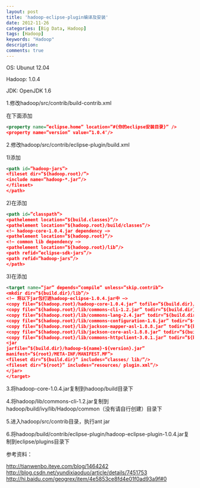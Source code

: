 ```yaml
---
layout: post
title: 'hadoop-eclipse-plugin编译及安装'
date: 2012-11-26
categories: [Big Data, Hadoop]
tags: [Hadoop]
keywords: "Hadoop"
description: 
comments: true
---
```

OS: Ubunut 12.04

Hadoop: 1.0.4

JDK: OpenJDK 1.6

1.修改hadoop/src/contrib/build-contrib.xml     

在<project name=”hadoopbuildcontrib” xmlns:ivy=”antlib:org.apache.ivy.ant”>下面添加

``` xml
<property name=”eclipse.home” location=”#{你的eclipse安装目录}” /> 
<property name=”version” value=”1.0.4″/>
```

2.修改hadoop/src/contrib/eclipse-plugin/build.xml

1)添加

``` xml
<path id=”hadoop-jars”>
<fileset dir=”${hadoop.root}/”>
<include name=”hadoop-*.jar”/>
</fileset> 
</path>
```

2)在<path id=”classpath”>添加

``` xml
<path id=”classpath”>
<pathelement location=”${build.classes}”/>
<pathelement location=”${hadoop.root}/build/classes”/>
<!– hadoop-core-1.0.4.jar dependency –> 
<pathelement location=”${hadoop.root}”/> 
<!– common lib dependency –> 
<pathelement location=”${hadoop.root}/lib”/>
<path refid=”eclipse-sdk-jars”/>
<path refid=”hadoop-jars”/>
</path>
```

3)在<target name=”jar” depends=”compile” unless=”skip.contrib”>添加

``` xml
<target name=”jar” depends=”compile” unless=”skip.contrib”>
<mkdir dir=”${build.dir}/lib”/>
<!– 将以下jar包打进hadoop-eclipse-1.0.4.jar中 –> 
<copy file=”${hadoop.root}/hadoop-core-1.0.4.jar” tofile=”${build.dir}/lib/hadoop-core.jar” verbose=”true”/> 
<copy file=”${hadoop.root}/lib/commons-cli-1.2.jar” todir=”${build.dir}/lib” verbose=”true”/> 
<copy file=”${hadoop.root}/lib/commons-lang-2.4.jar” todir=”${build.dir}/lib” verbose=”true”/> 
<copy file=”${hadoop.root}/lib/commons-configuration-1.6.jar” todir=”${build.dir}/lib” verbose=”true”/> 
<copy file=”${hadoop.root}/lib/jackson-mapper-asl-1.8.8.jar” todir=”${build.dir}/lib” verbose=”true”/> 
<copy file=”${hadoop.root}/lib/jackson-core-asl-1.8.8.jar” todir=”${build.dir}/lib” verbose=”true”/> 
<copy file=”${hadoop.root}/lib/commons-httpclient-3.0.1.jar” todir=”${build.dir}/lib” verbose=”true”/> 
<jar
jarfile=”${build.dir}/hadoop-${name}-${version}.jar”
manifest=”${root}/META-INF/MANIFEST.MF”>
<fileset dir=”${build.dir}” includes=”classes/ lib/”/>
<fileset dir=”${root}” includes=”resources/ plugin.xml”/>
</jar>
</target>
```

3.将hadoop-core-1.0.4.jar复制到hadoop/build目录下

4.将hadoop/lib/commons-cli-1.2.jar复制到hadoop/build/ivy/lib/Hadoop/common（没有请自行创建）目录下

5.进入hadoop/src/contrib目录，执行ant jar

6.将hadoop/build/contrib/eclipse-plugin/hadoop-eclipse-plugin-1.0.4.jar复制到eclipse/plugins目录下

参考资料：

<http://tianwenbo.iteye.com/blog/1464242>
<http://blog.csdn.net/yundixiaoduo/article/details/7451753>
<http://hi.baidu.com/geogrex/item/4e5853ce8fd4e01f0ad93a9f#0>